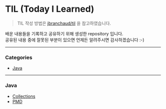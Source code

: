 # TIL (Today I Learned)
> TIL 작성 방법은 [jbranchaud/til](https://github.com/jbranchaud/til) 을 참고하였습니다.

배운 내용들을 기록하고 공유하기 위해 생성한 repository 입니다.    
공유된 내용 중에 잘못된 부분이 있으면 언제든 알려주시면 감사하겠습니다 :-)     

-----
### Categories

* [Java](#java)

-----
### Java

* [Collections](https://github.com/chizcake/til/tree/master/java/collections)
* [PMD](https://github.com/chizcake/til/tree/master/java/pmd)